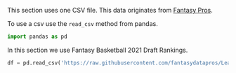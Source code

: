 This section uses one CSV file. This data originates from [Fantasy Pros](https://www.fantasypros.com/nba/).

To use a csv use the `read_csv` method from pandas.
```python
import pandas as pd
```

In this section we use Fantasy Basketball 2021 Draft Rankings.
```python
df = pd.read_csv('https://raw.githubusercontent.com/fantasydatapros/LearnPythonWithBasketball/main/2021/11-Unsupervised%20Machine%20Learning/FantasyPros_2021_Overall_NBA_Rankings.csv')
```
